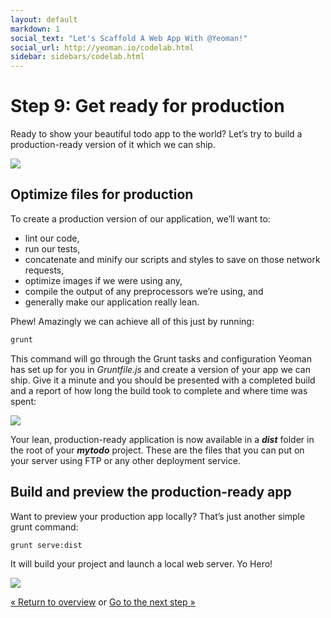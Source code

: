 ```yaml
---
layout: default
markdown: 1
social_text: "Let's Scaffold A Web App With @Yeoman!"
social_url: http://yeoman.io/codelab.html
sidebar: sidebars/codelab.html
---
```


# Step 9: Get ready for production

Ready to show your beautiful todo app to the world? Let’s try to build a production-ready version of it which we can ship.

<div class="mast-holder">
  <img src="/assets/img/yeoman-009.png">
</div>

## Optimize files for production

To create a production version of our application, we’ll want to:

* lint our code,
* run our tests,
* concatenate and minify our scripts and styles to save on those network requests,
* optimize images if we were using any,
* compile the output of any preprocessors we’re using, and
* generally make our application really lean.

Phew! Amazingly we can achieve all of this just by running:

```sh
grunt
```

This command will go through the Grunt tasks and configuration Yeoman has set up for you in *Gruntfile.js* and create a version of your app we can ship. Give it a minute and you should be presented with a completed build and a report of how long the build took to complete and where time was spent:

![](/assets/img/codelab/image_35.png)

Your lean, production-ready application is now available in a ***dist*** folder in the root of your ***mytodo*** project. These are the files that you can put on your server using FTP or any other deployment service.

## Build and preview the production-ready app

Want to preview your production app locally? That’s just another simple grunt command:

```sh
grunt serve:dist
```

It will build your project and launch a local web server. Yo Hero!

![](/assets/img/codelab/image_36.png)

<p class="codelab-paging">
  <a href="../codelab.html#toc">&laquo; Return to overview</a>
  or
  <a href="local-storage.html">Go to the next step &raquo;</a>
</p>
